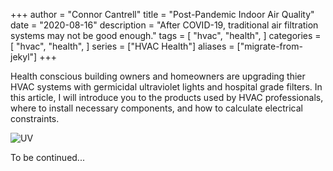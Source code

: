 +++
author = "Connor Cantrell"
title = "Post-Pandemic Indoor Air Quality"
date = "2020-08-16"
description = "After COVID-19, traditional air filtration systems may not be good enough."
tags = [
    "hvac",
    "health",
]
categories = [
    "hvac",
    "health",
]
series = ["HVAC Health"]
aliases = ["migrate-from-jekyl"]
+++

Health conscious building owners and homeowners are upgrading thier HVAC systems with germicidal ultraviolet lights and hospital grade filters. In this article, I will introduce you to the products used by HVAC professionals, where to install necessary components, and how to calculate electrical constraints.
<!--more-->


![UV](/images/uv.jpg)

To be continued...

